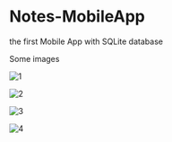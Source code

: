# Notes-MobileApp
the first Mobile App with SQLite database
 
Some images


![1](https://user-images.githubusercontent.com/52586356/105901470-1ad32100-6026-11eb-8b54-9cbccb4cc85a.jpg)



![2](https://user-images.githubusercontent.com/52586356/105901500-2292c580-6026-11eb-96a1-68c6b4ffe9ce.jpg)



![3](https://user-images.githubusercontent.com/52586356/105901514-2888a680-6026-11eb-9ef1-8faf909bcfb6.jpg)



![4](https://user-images.githubusercontent.com/52586356/105901535-2f171e00-6026-11eb-991f-c34a37b2b6fd.jpg)
